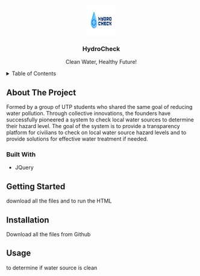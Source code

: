 <a id="readme-top"></a>

<br />
<div align="center">
  <a href="https://github.com/othneildrew/Best-README-Template">
    <img src="logo.png" alt="Logo" width="80" height="80">
  </a>

  <h3 align="center">HydroCheck</h3>

  <p align="center">
    Clean Water, Healthy Future!
    <br />
  </p>
</div>

<details>
  <summary>Table of Contents</summary>
  <ol>
    <li>
      <a href="#about-the-project">HydroCheck</a>
      <ul>
        <li><a href="#built-with">Built With</a></li>
      </ul>
    </li>
    <li>
      <a href="#getting-started">Getting Started</a>
      <ul>
        <li><a href="#installation">Installation</a></li>
      </ul>
    </li>
    <li><a href="#usage">Usage</a></li>
  </ol>
</details>




## About The Project

Formed by a group of UTP students who shared the same goal of reducing water pollution.  Through collective innovations, the founders have successfully pioneered a system to check local water sources to determine their hazard level.
The goal of the system is to provide a transparency platform for civilians to check on local water source hazard levels and to provide solutions for effective water treatment if needed. 









### Built With
* JQuery



## Getting Started
 download all the files and to run the HTML

## Installation

Download all the files from Github






## Usage


to determine if water source is clean















